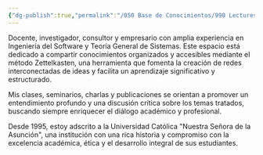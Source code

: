 ```yaml
---
{"dg-publish":true,"permalink":"/050 Base de Conocimientos/990 Lectures Zettel/Zk 015 Lectures Zettel - Autor/","tags":["definir"]}
---
```


Docente, investigador, consultor y empresario con amplia experiencia en Ingeniería del Software y Teoría General de Sistemas. Este espacio está dedicado a compartir conocimientos organizados y accesibles mediante el método Zettelkasten, una herramienta que fomenta la creación de redes interconectadas de ideas y facilita un aprendizaje significativo y estructurado.

Mis clases, seminarios, charlas y publicaciones se orientan a promover un entendimiento profundo y una discusión crítica sobre los temas tratados, buscando siempre enriquecer el diálogo académico y profesional.

Desde 1995, estoy adscrito a la Universidad Católica "Nuestra Señora de la Asunción", una institución con una rica historia y compromiso con la excelencia académica, ética y el desarrollo integral de sus estudiantes.